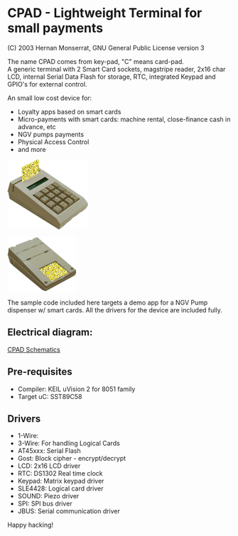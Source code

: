 # CPAD - Lightweight Terminal for small payments
(C) 2003 Hernan Monserrat, GNU General Public License version 3

The name CPAD comes from key-pad, "C" means card-pad.  
A generic terminal with 2 Smart Card sockets,  magstripe reader,  2x16 char LCD,
internal Serial Data Flash for storage, RTC, integrated Keypad and GPIO's for external control.

An small low cost device for:
- Loyalty apps based on smart cards
- Micro-payments with smart cards: machine rental, close-finance cash in advance, etc
- NGV pumps payments
- Physical Access Control 
- and more

![CPAD](/doc/CPAD-up.png?raw=true)

![CPAD](/doc/CPAD-back.png?raw=true)


The sample code included here targets a demo app for a NGV Pump dispenser w/ smart cards.
All the drivers for the device are included fully.

## Electrical diagram:

[CPAD Schematics](/schematics/001-0430.pdf)


## Pre-requisites
* Compiler:  KEIL uVision 2 for 8051 family
* Target uC:  SST89C58


## Drivers

* 1-Wire:
* 3-Wire: For handling Logical Cards
* AT45xxx:  Serial Flash 
* Gost: Block cipher - encrypt/decrypt
* LCD: 2x16 LCD driver
* RTC:  DS1302 Real time clock
* Keypad: Matrix keypad driver
* SLE4428:  Logical card driver
* SOUND: Piezo driver
* SPI: SPI bus driver
* JBUS: Serial communication driver

Happy hacking!  

